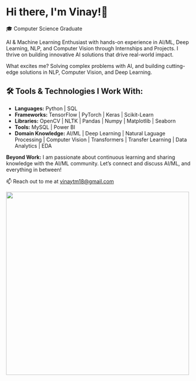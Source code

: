 # Hi there, I'm Vinay!👋
🎓 Computer Science Graduate

AI & Machine Learning Enthusiast with hands-on experience in AI/ML, Deep Learning, NLP, and Computer Vision through Internships and Projects.
I thrive on building innovative AI solutions that drive real-world impact.

What excites me? Solving complex problems with AI, and building cutting-edge solutions in NLP, Computer Vision, and Deep Learning.

## 🛠️ Tools & Technologies I Work With:

- **Languages:** Python | SQL
- **Frameworks:** TensorFlow | PyTorch | Keras | Scikit-Learn
- **Libraries:** OpenCV | NLTK | Pandas | Numpy | Matplotlib | Seaborn
- **Tools:** MySQL | Power BI
- **Domain Knowledge:** AI/ML | Deep Learning | Natural Laguage Processing | Computer Vision | Transformers | Transfer Learning | Data Analytics | EDA

**Beyond Work:** I am passionate about continuous learning and sharing knowledge with the AI/ML community. Let’s connect and discuss AI/ML, and everything in between!

📫 Reach out to me at vinaytm18@gmail.com

<img src="https://media.giphy.com/media/v1.Y2lkPTc5MGI3NjExb3NydmVhZ2l0Z2I1cWFyY2V1ZjFzYThhYXY5em1tM25kMnpxeTBsNCZlcD12MV9pbnRlcm5hbF9naWZfYnlfaWQmY3Q9Zw/eNAsjO55tPbgaor7ma/giphy.gif" width="500"/>


